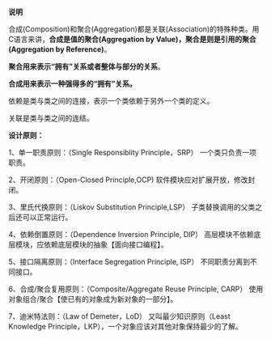 **说明**

合成(Composition)和聚合(Aggregation)都是关联(Association)的特殊种类。用C语言来讲，**合成是值的聚合(Aggregation by Value)，聚合是则是引用的聚合(Aggregation by Reference)**。

**聚合用来表示“拥有”关系或者整体与部分的关系**。

**合成用来表示一种强得多的“拥有”关系。**

依赖是类与类之间的连接，表示一个类依赖于另外一个类的定义。

关联是类与类之间的连结。

**设计原则：**

1、单一职责原则：（Single Responsiblity Principle，SRP）
一个类只负责一项职责。

2、开闭原则：（Open-Closed Principle,OCP)
软件模块应对扩展开放，修改封闭。

3、里氏代换原则：（Liskov Substitution Principle,LSP）
子类替换调用的父类之后还可以正常运行。

4、依赖倒置原则：（Dependence Inversion Principle, DIP）
高层模块不依赖底层模块，应依赖底层模块的抽象【面向接口编程】。

5、接口隔离原则：（Interface Segregation Principle, ISP）
不同职责分离到不同接口。

6、合成/聚合复用原则：（Composite/Aggregate Reuse Principle, CARP）
使用对象组合/聚合【使已有的对象成为新对象的一部分】。

7、迪米特法则：（Law of Demeter，LoD）
又叫最少知识原则（Least Knowledge Principle，LKP），一个对象应该对其他对象保持最少的了解。